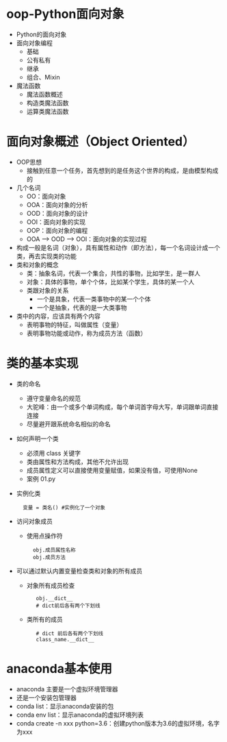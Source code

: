 # oop-Python面向对象
- Python的面向对象
- 面向对象编程
    - 基础
    - 公有私有
    - 继承
    - 组合、Mixin
- 魔法函数
    - 魔法函数概述
    - 构造类魔法函数
    - 运算类魔法函数
    
# 面向对象概述（Object Oriented）
- OOP思想
    - 接触到任意一个任务，首先想到的是任务这个世界的构成，是由模型构成的
- 几个名词
    - OO：面向对象
    - OOA：面向对象的分析
    - OOD：面向对象的设计
    - OOI：面向对象的实现
    - OOP：面向对象的编程
    - OOA --> OOD --> OOI：面向对象的实现过程
 - 构成一般是名词（对象），具有属性和动作（即方法），每一个名词设计成一个类，再去实现类的功能
 - 类和对象的概念
    - 类：抽象名词，代表一个集合，共性的事物，比如学生，是一群人
    - 对象：具体的事物，单个个体，比如某个学生，具体的某一个人
    - 类跟对象的关系
        - 一个是具象，代表一类事物中的某一个个体
        - 一个是抽象，代表的是一大类事物
- 类中的内容，应该具有两个内容
    - 表明事物的特征，叫做属性（变量）
    - 表明事物功能或动作，称为成员方法（函数）
  
# 类的基本实现
- 类的命名
    - 遵守变量命名的规范
    - 大驼峰：由一个或多个单词构成，每个单词首字母大写，单词跟单词直接连接
    - 尽量避开跟系统命名相似的命名
- 如何声明一个类
    - 必须用 class 关键字
    - 类由属性和方法构成，其他不允许出现
    - 成员属性定义可以直接使用变量赋值，如果没有值，可使用None
    - 案例 01.py
- 实例化类
 
 
        变量 = 类名() #实例化了一个对象
- 访问对象成员
    - 使用点操作符
    
    
            obj.成员属性名称
            obj.成员方法
- 可以通过默认内置变量检查类和对象的所有成员
   - 对象所有成员检查
    
            
            obj.__dict__
            # dict前后各有两个下划线  
   - 类所有的成员
            
            
            # dict 前后各有两个下划线
            class_name.__dict__
   
# anaconda基本使用
- anaconda 主要是一个虚拟环境管理器
- 还是一个安装包管理器
- conda list：显示anaconda安装的包
- conda env list：显示anaconda的虚拟环境列表
- conda create -n xxx python=3.6：创建python版本为3.6的虚拟环境，名字为xxx


